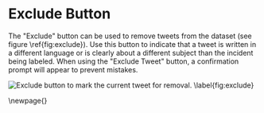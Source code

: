 
# Exclude Button

The "Exclude" button can be used to remove tweets from the dataset (see figure \ref{fig:exclude}). Use this button to indicate that a tweet is written in a different language or is clearly about a different subject than the incident being labeled. When using the "Exclude Tweet" button, a confirmation prompt will appear to prevent mistakes.

![Exclude button to mark the current tweet for removal. \label{fig:exclude}](resources/images/tweeti_exclude_button.png)

\newpage{}
